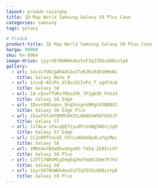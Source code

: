 ```yaml
---
layout: produk-casinghp
title: 1D Map World Samsung Galaxy S9 Plus Case
categories: samsung
tags: galaxy

# Produk
product-title: 1D Map World Samsung Galaxy S9 Plus Case
harga: 90000
sku: hn-0964
image-drive: 1yyrS87NUWHk4mzXsFZq3356zGH8ivtp6
gallery:
  - url: 1ovsLYUDCgAR4AS2e2TeKZKcR4EG8MeWi
    title: Galaxy Note 8
  - url: 1zvuD-AXzPo_Xl9oiO1IxPn_T_ug4f4sQ
    title: Galaxy S6
  - url: 18-cQuvfTURsfMUo2Oh_7P2gbIK_PnUiX
    title: Galaxy S6 Edge
  - url: 1DxvnXKKaqox_8nqSexgnoNRgG43BBNXI
    title: Galaxy S6 Edge Plus
  - url: 1buufUYxHYBRRh8H3XLNAAUzW9QYASbJt
    title: Galaxy S7
  - url: 1xTALw-sPocqQETiyu0PcVoNg5NQvjJgX
    title: Galaxy S7 Edge
  - url: 1C2nOMTVoLGE_5VlLeAGKm8p4LaYgzMpc
    title: Galaxy S8
  - url: 1MRk4wlN5mObvdXga9X-fA5q-IU9IniOf
    title: Galaxy S8 Plus
  - url: 12YT17N0OMCpDdqEqZhdfmOkCDHmTPJFd
    title: Galaxy S9
  - url: 1yyrS87NUWHk4mzXsFZq3356zGH8ivtp6
    title: Galaxy S9 Plus
---
```

